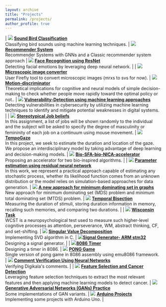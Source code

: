 ```yaml
---
layout: archive
title: "Projects"
permalink: /projects/
author_profile: true
---
```


| ![](/images/birds.jpeg) [**Sound Bird Classification**](https://github.com/EbrahimiAmirHosein/Bird-Clasif-Sysc5405) <br>Classifying bird sounds using machine learning techniques. | ![](/images/RS-GNN.png) [**Recommender System**](https://github.com/EbrahimiAmirHosein/Recommender-System) <br> Recommender Systems with GNNs and a Classic recommender system approach | ![](/images/EmotionR.jpg) [**Face Recognition using ResNet**](https://github.com/EbrahimiAmirHosein/Face-Recognition) <br> Detecting facial emotions by leveraging deep neural network.  |
| ![](/images/converter.png) [**Microscopic image converter**](https://github.com/EbrahimiAmirHosein/MRXS_to_SVS) <br> User Firefly tool to convert microscopic images (mrxs to svs for now). | ![](/images/motion.png) [**Motion-discriminator**](https://github.com/EbrahimiAmirHosein/Motion-discriminator) <br>Theoretical implications for cognitive and neural models of simple decision-making to check whether people move rapidly toward the optimal policy or not.. | ![](/images/vuln.png) [**Vulnerability-Detection using machine learning approaches**](https://github.com/EbrahimiAmirHosein/Vulnerability-Detection) <br> Detecting vulnerabilities in cybersecurity by utilizing machine learning techniques to identify and mitigate potential weaknesses in digital systems.  |
| ![](/images/job.png) [**Stereotypical Job beliefs**](https://github.com/EbrahimiAmirHosein/Stereotypical-beliefs-about-jobs) <br>In this assignment, a list of jobs will be shown randomly to the individual and the subject will be asked to specify the degree of masculinity or femininity of each job on a continuum using mouse movement. | ![](/images/gaze.png) [**TempoGaze**](https://github.com/EbrahimiAmirHosein/TempoGaze) <br>In this project, we seek to estimate the duration and location of the gaze. We propose an interdisciplinary model by taking advantage of deep learning and decision-making models. | ![](/images/accelerator.png) [**Bio-SFA-bio-NICA-accelerator**](https://github.com/EbrahimiAmirHosein/Bio-SFA-bio-NICA-accelerator) <br> Proposing an accelerator for two bio-inspired algorithms. |
| ![](/images/ResNet.png) [**Parameter estimation using residual neural network**](https://github.com/EbrahimiAmirHosein/Parameter-estimation-using-residual-neural-network) <br>In this work, we represent a practical approach capable of estimating any stochastic process, whether its likelihood function comes from an unknown distribution or the model relies on simulation-based approaches for data generation. | ![](/images/graphs.png) [**A new approach for minimum dominating set in graphs**](https://github.com/EbrahimiAmirHosein/Distributed-algorithms-for-minimum-dominating-set) <br> New approach for minimum dominating set (MDS) problem and minimum total dominating set (MTDS) problem. | ![](/images/Temp.png) [**Temporal Bisection**](https://github.com/EbrahimiAmirHosein/Temporal-Bisection) <br>Measuring the duration of stimuli, storing duration information in memory, recalling such memories, and comparing two durations. |
| ![](/images/winsc.png) [**Wisconsin Task**](https://github.com/EbrahimiAmirHosein/Wisconsin-Card-Sorting-Test) <br>WCST is a neuropsychological test used to measure such higher-level cognitive processes as attention, perseverance, WM, abstract thinking, CF, and set-shifting. | ![](/images/svd.png) [**Singular Value Decomposition**](https://github.com/EbrahimiAmirHosein/Singular-value-decomposition) <br>Implementing SVD algorithm in C. | ![](/images/sig.png)[**Signal Generator- ARM stm32**](https://github.com/EbrahimiAmirHosein/Signal-Generator-ARM-stm32) <br>Designing a signal generator. |
| ![](/images/timer.png)[**8086 Timer**](https://github.com/EbrahimiAmirHosein/8086-Timer-In-Proteus) <br>Designing a timer in 8086. | ![](/images/pong.png) [**PONG Game**](https://github.com/EbrahimiAmirHosein/PONG-Game-in-8086-assembly) <br>Single version of pong game in 8086 assembly using emu8086 framework. | ![](/images/nn.png) [**Comment Verification Using Neural Networks**](https://github.com/EbrahimiAmirHosein/comment_verification) <br>Verifying Digikala's comments. |
| ![](/images/cancer.png) [**Feature Selection and Cancer Detection**](https://github.com/EbrahimiAmirHosein/Feature-Selection-and-Cancer-Detection/tree/main) <br>Leveraging feature selection techniques to extract the most relevant features and then applying machine learning models to detect cancer. | ![](/images/GAN.png) [**Generative Adversarial Networks (GANs) Practice**](https://github.com/EbrahimiAmirHosein/GAN-practice) <br>Some implementations of GAN variants. | ![](/images/Ard.png) [**Arduino Projects**](https://github.com/EbrahimiAmirHosein/arduino-exercise) <br>Implementing some projects with Arduino Uno. |
